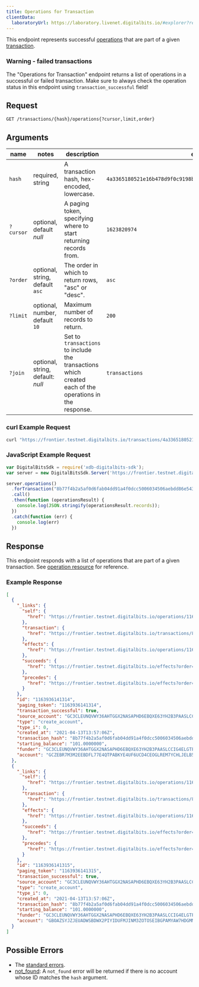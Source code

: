 ```yaml
---
title: Operations for Transaction
clientData:
  laboratoryUrl: https://laboratory.livenet.digitalbits.io/#explorer?resource=operations&endpoint=for_transaction
---
```


This endpoint represents successful [operations](../resources/operation.md) that are part of a given [transaction](../resources/transaction.md).

### Warning - failed transactions

The "Operations for Transaction" endpoint returns a list of operations in a successful or failed
transaction. Make sure to always check the operation status in this endpoint using
`transaction_successful` field!

## Request

```
GET /transactions/{hash}/operations{?cursor,limit,order}
```

## Arguments

| name | notes | description | example |
| ---- | ----- | ----------- | ------- |
| `hash` | required, string | A transaction hash, hex-encoded, lowercase. | `4a3365180521e16b478d9f0c9198b97a9434fc9cb07b34f83ecc32fc54d0ca8a` |
| `?cursor` | optional, default _null_ | A paging token, specifying where to start returning records from. | `1623820974` |
| `?order` | optional, string, default `asc` | The order in which to return rows, "asc" or "desc". | `asc` |
| `?limit` | optional, number, default `10` | Maximum number of records to return. | `200` |
| `?join` | optional, string, default: _null_ | Set to `transactions` to include the transactions which created each of the operations in the response. | `transactions` |

### curl Example Request

```sh
curl "https://frontier.testnet.digitalbits.io/transactions/4a3365180521e16b478d9f0c9198b97a9434fc9cb07b34f83ecc32fc54d0ca8a/operations?limit=1"
```

### JavaScript Example Request

```javascript
var DigitalBitsSdk = require('xdb-digitalbits-sdk');
var server = new DigitalBitsSdk.Server('https://frontier.testnet.digitalbits.io');

server.operations()
  .forTransaction("8b77f4b2a5af0d6fab04dd91a4f0dcc5006034506aebdd86e543d27781372f94")
  .call()
  .then(function (operationsResult) {
    console.log(JSON.stringify(operationsResult.records));
  })
  .catch(function (err) {
    console.log(err)
  })
```

## Response

This endpoint responds with a list of operations that are part of a given transaction. See [operation resource](../resources/operation.md) for reference.

### Example Response

```json
[
  {
    "_links": {
      "self": {
        "href": "https://frontier.testnet.digitalbits.io/operations/1163936141314"
      },
      "transaction": {
        "href": "https://frontier.testnet.digitalbits.io/transactions/8b77f4b2a5af0d6fab04dd91a4f0dcc5006034506aebdd86e543d27781372f94"
      },
      "effects": {
        "href": "https://frontier.testnet.digitalbits.io/operations/1163936141314/effects"
      },
      "succeeds": {
        "href": "https://frontier.testnet.digitalbits.io/effects?order=desc&cursor=1163936141314"
      },
      "precedes": {
        "href": "https://frontier.testnet.digitalbits.io/effects?order=asc&cursor=1163936141314"
      }
    },
    "id": "1163936141314",
    "paging_token": "1163936141314",
    "transaction_successful": true,
    "source_account": "GC3CLEUNQVWY36AHTGGX2NASAPHD6EBQXE63YH2B3PAASLCCIG4ELGTP",
    "type": "create_account",
    "type_i": 0,
    "created_at": "2021-04-13T13:57:06Z",
    "transaction_hash": "8b77f4b2a5af0d6fab04dd91a4f0dcc5006034506aebdd86e543d27781372f94",
    "starting_balance": "101.0000000",
    "funder": "GC3CLEUNQVWY36AHTGGX2NASAPHD6EBQXE63YH2B3PAASLCCIG4ELGTP",
    "account": "GCZEBR7M3M2EEBDFL77E4QTPABKYE4UF6UCD4CEOGLREM7YCHLJELB52"
  },
  {
    "_links": {
      "self": {
        "href": "https://frontier.testnet.digitalbits.io/operations/1163936141315"
      },
      "transaction": {
        "href": "https://frontier.testnet.digitalbits.io/transactions/8b77f4b2a5af0d6fab04dd91a4f0dcc5006034506aebdd86e543d27781372f94"
      },
      "effects": {
        "href": "https://frontier.testnet.digitalbits.io/operations/1163936141315/effects"
      },
      "succeeds": {
        "href": "https://frontier.testnet.digitalbits.io/effects?order=desc&cursor=1163936141315"
      },
      "precedes": {
        "href": "https://frontier.testnet.digitalbits.io/effects?order=asc&cursor=1163936141315"
      }
    },
    "id": "1163936141315",
    "paging_token": "1163936141315",
    "transaction_successful": true,
    "source_account": "GC3CLEUNQVWY36AHTGGX2NASAPHD6EBQXE63YH2B3PAASLCCIG4ELGTP",
    "type": "create_account",
    "type_i": 0,
    "created_at": "2021-04-13T13:57:06Z",
    "transaction_hash": "8b77f4b2a5af0d6fab04dd91a4f0dcc5006034506aebdd86e543d27781372f94",
    "starting_balance": "101.0000000",
    "funder": "GC3CLEUNQVWY36AHTGGX2NASAPHD6EBQXE63YH2B3PAASLCCIG4ELGTP",
    "account": "GBOAZSYJZJEUADWSBDWX2PIYIDUFMJINM3ZOTOSEIBGPAMYAW7HDGMMC"
  }
]

```

## Possible Errors

- The [standard errors](../errors.md#standard-errors).
- [not_found](../errors/not-found.md): A `not_found` error will be returned if there is no account whose ID matches the `hash` argument.
